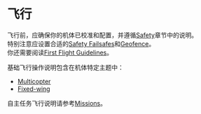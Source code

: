 # 飞行

飞行前，应确保你的机体已校准和配置，并遵循[Safety](../config/safety.md)章节中的说明。  
特别注意应设置合适的[Safety Failsafes](../config/safety.md)和[Geofence](../flying/geofence.md)。  
你还需要阅读[First Flight Guidelines](../flying/first_flight_guidelines.md)。

基础飞行操作说明包含在机体特定主题中：  

- [Multicopter](../flying/basic_flying_mc.md)  
- [Fixed-wing](../flying/basic_flying_fw.md)  

自主任务飞行说明请参考[Missions](../flying/missions.md)。